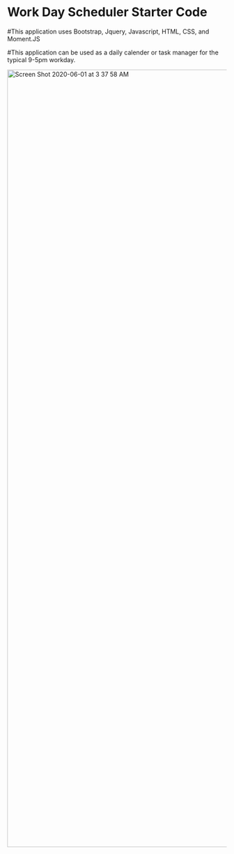 # Work Day Scheduler Starter Code

#This application uses Bootstrap, Jquery, Javascript, HTML, CSS, and Moment.JS

#This application can be used as a daily calender or task manager for the typical 9-5pm workday. 

<img width="1783" alt="Screen Shot 2020-06-01 at 3 37 58 AM" src="https://user-images.githubusercontent.com/63439798/83396699-9c9c7d00-a3b9-11ea-8db0-89a2535de167.png">
